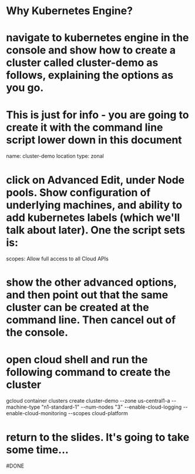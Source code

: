 # Why Kubernetes Engine?

# navigate to kubernetes engine in the console and show how to create a cluster called cluster-demo as follows, explaining the options as you go. 
# This is just for info - you are going to create it with the command line script lower down in this document

name: cluster-demo
location type: zonal

# click on Advanced Edit, under Node pools. Show configuration of underlying machines, and ability to add kubernetes labels (which we'll talk about later). One the script sets is:

scopes: Allow full access to all Cloud APIs

# show the other advanced options, and then point out that the same cluster can be created at the command line. Then cancel out of the console.

# open cloud shell and run the following command to create the cluster

gcloud container clusters create cluster-demo --zone us-central1-a --machine-type "n1-standard-1" --num-nodes "3" --enable-cloud-logging --enable-cloud-monitoring  --scopes cloud-platform

# return to the slides. It's going to take some time...

#DONE
